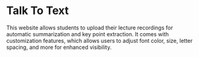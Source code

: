 # Talk To Text
This website allows students to upload their lecture recordings for automatic summarization and key point extraction. It comes with customization features, which allows users to adjust font color, size, letter spacing, and more for enhanced visibility.
